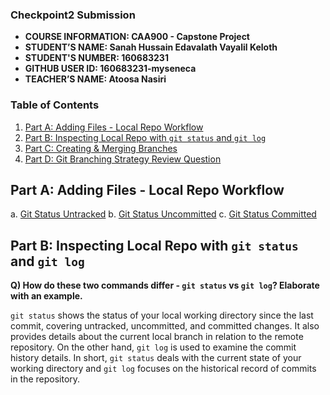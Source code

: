 ### Checkpoint2 Submission

- **COURSE INFORMATION: CAA900 - Capstone Project**
- **STUDENT’S NAME: Sanah Hussain Edavalath Vayalil Keloth**
- **STUDENT'S NUMBER: 160683231**
- **GITHUB USER ID: 160683231-myseneca**
- **TEACHER’S NAME: Atoosa Nasiri**

### Table of Contents

1. [Part A: Adding Files - Local Repo Workflow](#part-a-adding-files---local-repo-workflow)
2. [Part B: Inspecting Local Repo with `git status` and `git log`](#part-b-inspecting-local-repo-with-git-status-and-git-log)
3. [Part C: Creating & Merging Branches](#part-c-creating--merging-branches)
4. [Part D: Git Branching Strategy Review Question](#part-d-git-branching-strategy-review-question)

## Part A: Adding Files - Local Repo Workflow

a. [Git Status Untracked](git_status_untracked.txt)
b. [Git Status Uncommitted](git_status_uncommitted.txt)
c. [Git Status Committed](git_status_committed.txt)

## Part B: Inspecting Local Repo with `git status` and `git log`

**Q) How do these two commands differ - `git status` vs `git log`? Elaborate with an example.**

`git status` shows the status of your local working directory since the last commit, covering untracked, uncommitted, and committed changes. It also provides details about the current local branch in relation to the remote repository. On the other hand, `git log` is used to examine the commit history details. In short, `git status` deals with the current state of your working directory and `git log` focuses on the historical record of commits in the repository.
